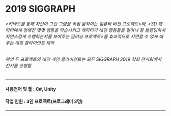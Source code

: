 # 2019 SIGGRAPH
###### <키넥트를 통해 자신이 그린 그림을 직접 움직이는 컴퓨터 비전 프로젝트>와, <3D 캐릭터에게 정해진 몇몇 행동을 학습시키고 캐릭터가 해당 행동들을 얼마나 잘 블렌딩하서 자연스럽게 수행하는지를 보여주는 딥러닝 프로젝트>를 효과적으로 시연할 수 있게 해주는 게임 클라이언트 제작
###### 위의 두 프로젝트와 해당 게임 클라이언트는 모두 SIGGRAPH 2019 학회 전시회에서 전시를 진행함

----
#### 사용언어 및 툴 : C#, Unity
#### 작업 인원 : 3인 프로젝트(프로그래머 3명)

----
